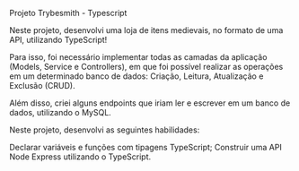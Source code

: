 Projeto Trybesmith - Typescript

Neste projeto, desenvolvi uma loja de itens medievais, no formato de uma API, utilizando TypeScript!

Para isso, foi necessário implementar todas as camadas da aplicação (Models, Service e Controllers), em que foi possível realizar as operações em um determinado banco de dados: Criação, Leitura, Atualização e Exclusão (CRUD).

Além disso, criei alguns endpoints que iriam ler e escrever em um banco de dados, utilizando o MySQL.

Neste projeto, desenvolvi as seguintes habilidades:

Declarar variáveis e funções com tipagens TypeScript;
Construir uma API Node Express utilizando o TypeScript.